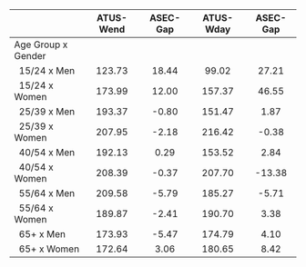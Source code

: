 
|                      |    ATUS-Wend |     ASEC-Gap |    ATUS-Wday |     ASEC-Gap |
| -------------------- | :----------: | :----------: | :----------: | :----------: |
| Age Group x Gender   |              |              |              |              |
| &nbsp;&nbsp;15/24 x Men |       123.73 |        18.44 |        99.02 |        27.21 |
| &nbsp;&nbsp;15/24 x Women |       173.99 |        12.00 |       157.37 |        46.55 |
| &nbsp;&nbsp;25/39 x Men |       193.37 |        -0.80 |       151.47 |         1.87 |
| &nbsp;&nbsp;25/39 x Women |       207.95 |        -2.18 |       216.42 |        -0.38 |
| &nbsp;&nbsp;40/54 x Men |       192.13 |         0.29 |       153.52 |         2.84 |
| &nbsp;&nbsp;40/54 x Women |       208.39 |        -0.37 |       207.70 |       -13.38 |
| &nbsp;&nbsp;55/64 x Men |       209.58 |        -5.79 |       185.27 |        -5.71 |
| &nbsp;&nbsp;55/64 x Women |       189.87 |        -2.41 |       190.70 |         3.38 |
| &nbsp;&nbsp;65+ x Men |       173.93 |        -5.47 |       174.79 |         4.10 |
| &nbsp;&nbsp;65+ x Women |       172.64 |         3.06 |       180.65 |         8.42 |

